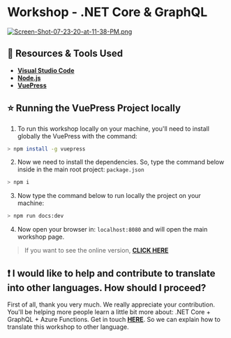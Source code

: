 # Workshop - .NET Core & GraphQL

[![Screen-Shot-07-23-20-at-11-38-PM.png](https://i.postimg.cc/y6cmmZ7M/Screen-Shot-07-23-20-at-11-38-PM.png)](https://postimg.cc/NLG2YL9D)

## 🚀 Resources & Tools Used

* **[Visual Studio Code](https://code.visualstudio.com/?WT.mc_id=workshop_graphql-github-chnoring)**
* **[Node.js](https://nodejs.org/en/)**
* **[VuePress](https://vuepress.vuejs.org/)**

## ⭐️ Running the VuePress Project locally

1. To run this workshop locally on your machine, you'll need to install globally the VuePress with the command:

```bash
> npm install -g vuepress
```

2. Now we need to install the dependencies. So, type the command below inside in the main root project: `package.json`

```bash
> npm i
```

3. Now type the command below to run locally the project on your machine:

```bash
> npm run docs:dev
```

4. Now open your browser in: `localhost:8080` and will open the main workshop page.

> If you want to see the online version, **[CLICK HERE](https://aka.ms/graphql-workshop)**

## ❗ I would like to help and contribute to translate into other languages. How should I proceed?

First of all, thank you very much. We really appreciate your contribution. You'll be helping more people learn a little bit more about: .NET Core + GraphQL + Azure Functions. Get in touch **[HERE](gllemos@microsoft.com)**. So we can explain how to translate this workshop to other language.



